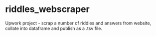# riddles_webscraper
Upwork project - scrap a number of riddles and answers from website, collate into dataframe and publish as a .tsv file.
